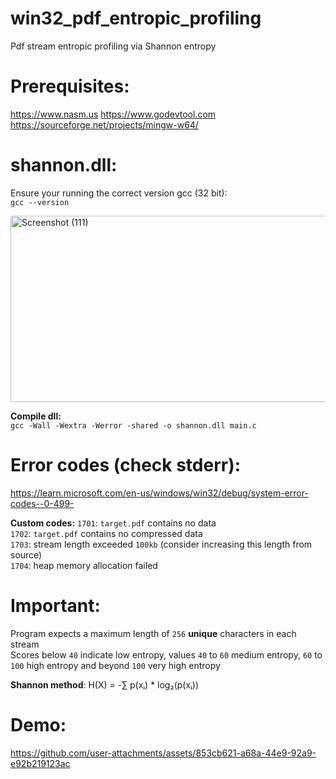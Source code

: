 # win32_pdf_entropic_profiling
Pdf stream entropic profiling via Shannon entropy

# Prerequisites:
https://www.nasm.us
https://www.godevtool.com
https://sourceforge.net/projects/mingw-w64/

# shannon.dll:
Ensure your running the correct version gcc (32 bit): <br>
`gcc --version` <br>

<img width="1366" height="298" alt="Screenshot (111)" src="https://github.com/user-attachments/assets/8a7fd209-2a8d-40b4-b605-c2434d74b90d" />


__Compile dll:__ <br>
`gcc -Wall -Wextra -Werror -shared -o shannon.dll main.c` <br>

# Error codes (check stderr):
https://learn.microsoft.com/en-us/windows/win32/debug/system-error-codes--0-499-

__Custom codes:__
`1701`: `target.pdf` contains no data <br>
`1702`: `target.pdf` contains no compressed data <br>
`1703`: stream length exceeded `100kb` (consider increasing this length from source) <br>
`1704`: heap memory allocation failed

# Important:
Program expects a maximum length of `256` __unique__ characters in each stream <br>
Scores below `40` indicate low entropy, values `40` to `60` medium entropy, `60` to `100` high entropy and beyond `100` very high entropy <br>

__Shannon method__:
H(X) = -∑ p(xᵢ) * log₂(p(xᵢ)) <br>

# Demo:

https://github.com/user-attachments/assets/853cb621-a68a-44e9-92a9-e92b219123ac




